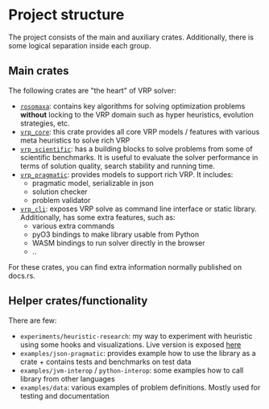 # Project structure

The project consists of the main and auxiliary crates. Additionally, there is some logical separation inside each group.

## Main crates

The following crates are "the heart" of VRP solver:

* [`rosomaxa`](https://docs.rs/rosomaxa/latest): contains key algorithms for solving optimization problems __without__
  locking to the VRP domain such as hyper heuristics, evolution strategies, etc.
* [`vrp_core`](https://docs.rs/vrp_core/latest): this crate provides all core VRP models / features with various meta heuristics to
  solve rich VRP
* [`vrp_scientific`](https://docs.rs/vrp_scientific/latest): has a building blocks to solve problems from some of scientific
  benchmarks. It is useful to evaluate the solver performance in terms of solution quality, search stability and running time.
* [`vrp_pragmatic`](https://docs.rs/vrp_pragmatic/latest): provides models to support rich VRP. It includes:
  * pragmatic model, serializable in json
  * solution checker
  * problem validator
* [`vrp_cli`](https://docs.rs/vrp_cli/latest): exposes VRP solve as command line interface or static library. Additionally,
  has some extra features, such as:
  * various extra commands
  * pyO3 bindings to make library usable from Python
  * WASM bindings to run solver directly in the browser
  * ..

For these crates, you can find extra information normally published on docs.rs.

## Helper crates/functionality

There are few:

* `experiments/heuristic-research`: my way to experiment with heuristic using some hooks and visualizations.
   Live version is exposed [here](https://reinterpretcat.github.io/heuristics/www/)
* `examples/json-pragmatic`: provides example how to use the library as a crate + contains tests and benchmarks on test data
* `examples/jvm-interop` / `python-interop`: some examples how to call library from other languages
* `examples/data`: various examples of problem definitions. Mostly used for testing and documentation